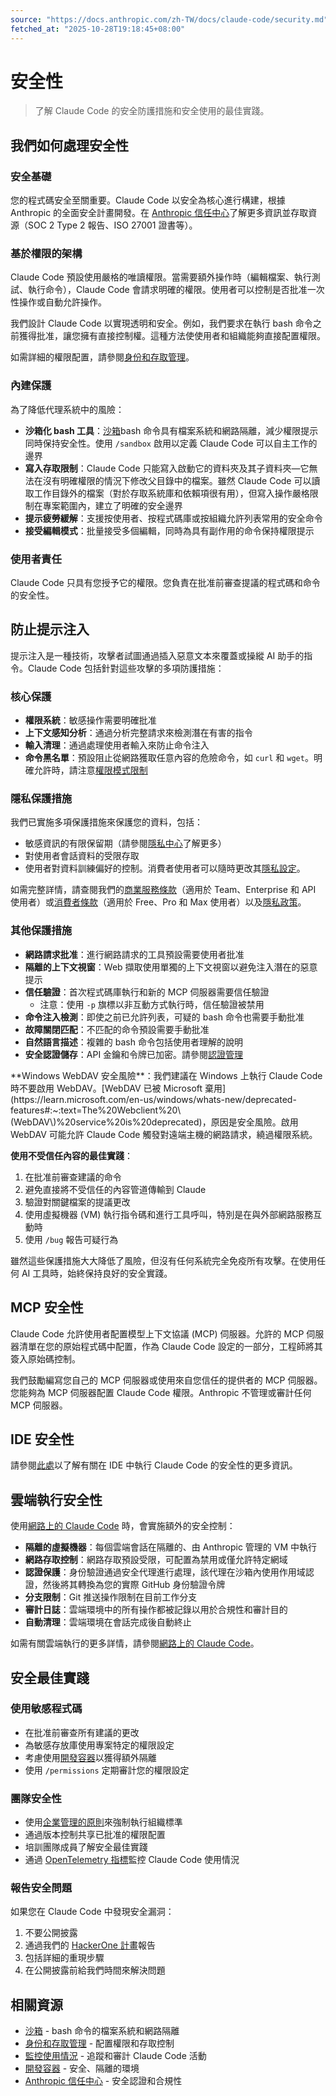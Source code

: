 ```yaml
---
source: "https://docs.anthropic.com/zh-TW/docs/claude-code/security.md"
fetched_at: "2025-10-28T19:18:45+08:00"
---
```


# 安全性

> 了解 Claude Code 的安全防護措施和安全使用的最佳實踐。

## 我們如何處理安全性

### 安全基礎

您的程式碼安全至關重要。Claude Code 以安全為核心進行構建，根據 Anthropic 的全面安全計畫開發。在 [Anthropic 信任中心](https://trust.anthropic.com)了解更多資訊並存取資源（SOC 2 Type 2 報告、ISO 27001 證書等）。

### 基於權限的架構

Claude Code 預設使用嚴格的唯讀權限。當需要額外操作時（編輯檔案、執行測試、執行命令），Claude Code 會請求明確的權限。使用者可以控制是否批准一次性操作或自動允許操作。

我們設計 Claude Code 以實現透明和安全。例如，我們要求在執行 bash 命令之前獲得批准，讓您擁有直接控制權。這種方法使使用者和組織能夠直接配置權限。

如需詳細的權限配置，請參閱[身份和存取管理](/zh-TW/docs/claude-code/iam)。

### 內建保護

為了降低代理系統中的風險：

* **沙箱化 bash 工具**：[沙箱](/zh-TW/docs/claude-code/sandboxing)bash 命令具有檔案系統和網路隔離，減少權限提示同時保持安全性。使用 `/sandbox` 啟用以定義 Claude Code 可以自主工作的邊界
* **寫入存取限制**：Claude Code 只能寫入啟動它的資料夾及其子資料夾—它無法在沒有明確權限的情況下修改父目錄中的檔案。雖然 Claude Code 可以讀取工作目錄外的檔案（對於存取系統庫和依賴項很有用），但寫入操作嚴格限制在專案範圍內，建立了明確的安全邊界
* **提示疲勞緩解**：支援按使用者、按程式碼庫或按組織允許列表常用的安全命令
* **接受編輯模式**：批量接受多個編輯，同時為具有副作用的命令保持權限提示

### 使用者責任

Claude Code 只具有您授予它的權限。您負責在批准前審查提議的程式碼和命令的安全性。

## 防止提示注入

提示注入是一種技術，攻擊者試圖通過插入惡意文本來覆蓋或操縱 AI 助手的指令。Claude Code 包括針對這些攻擊的多項防護措施：

### 核心保護

* **權限系統**：敏感操作需要明確批准
* **上下文感知分析**：通過分析完整請求來檢測潛在有害的指令
* **輸入清理**：通過處理使用者輸入來防止命令注入
* **命令黑名單**：預設阻止從網路獲取任意內容的危險命令，如 `curl` 和 `wget`。明確允許時，請注意[權限模式限制](/zh-TW/docs/claude-code/iam#tool-specific-permission-rules)

### 隱私保護措施

我們已實施多項保護措施來保護您的資料，包括：

* 敏感資訊的有限保留期（請參閱[隱私中心](https://privacy.anthropic.com/en/articles/10023548-how-long-do-you-store-my-data)了解更多）
* 對使用者會話資料的受限存取
* 使用者對資料訓練偏好的控制。消費者使用者可以隨時更改其[隱私設定](https://claude.ai/settings/privacy)。

如需完整詳情，請查閱我們的[商業服務條款](https://www.anthropic.com/legal/commercial-terms)（適用於 Team、Enterprise 和 API 使用者）或[消費者條款](https://www.anthropic.com/legal/consumer-terms)（適用於 Free、Pro 和 Max 使用者）以及[隱私政策](https://www.anthropic.com/legal/privacy)。

### 其他保護措施

* **網路請求批准**：進行網路請求的工具預設需要使用者批准
* **隔離的上下文視窗**：Web 擷取使用單獨的上下文視窗以避免注入潛在的惡意提示
* **信任驗證**：首次程式碼庫執行和新的 MCP 伺服器需要信任驗證
  * 注意：使用 `-p` 旗標以非互動方式執行時，信任驗證被禁用
* **命令注入檢測**：即使之前已允許列表，可疑的 bash 命令也需要手動批准
* **故障關閉匹配**：不匹配的命令預設需要手動批准
* **自然語言描述**：複雜的 bash 命令包括使用者理解的說明
* **安全認證儲存**：API 金鑰和令牌已加密。請參閱[認證管理](/zh-TW/docs/claude-code/iam#credential-management)

<Warning>
  **Windows WebDAV 安全風險**：我們建議在 Windows 上執行 Claude Code 時不要啟用 WebDAV。[WebDAV 已被 Microsoft 棄用](https://learn.microsoft.com/en-us/windows/whats-new/deprecated-features#:~:text=The%20Webclient%20\(WebDAV\)%20service%20is%20deprecated)，原因是安全風險。啟用 WebDAV 可能允許 Claude Code 觸發對遠端主機的網路請求，繞過權限系統。
</Warning>

**使用不受信任內容的最佳實踐**：

1. 在批准前審查建議的命令
2. 避免直接將不受信任的內容管道傳輸到 Claude
3. 驗證對關鍵檔案的提議更改
4. 使用虛擬機器 (VM) 執行指令碼和進行工具呼叫，特別是在與外部網路服務互動時
5. 使用 `/bug` 報告可疑行為

<Warning>
  雖然這些保護措施大大降低了風險，但沒有任何系統完全免疫所有攻擊。在使用任何 AI 工具時，始終保持良好的安全實踐。
</Warning>

## MCP 安全性

Claude Code 允許使用者配置模型上下文協議 (MCP) 伺服器。允許的 MCP 伺服器清單在您的原始程式碼中配置，作為 Claude Code 設定的一部分，工程師將其簽入原始碼控制。

我們鼓勵編寫您自己的 MCP 伺服器或使用來自您信任的提供者的 MCP 伺服器。您能夠為 MCP 伺服器配置 Claude Code 權限。Anthropic 不管理或審計任何 MCP 伺服器。

## IDE 安全性

請參閱[此處](/zh-TW/docs/claude-code/ide-integrations#security)以了解有關在 IDE 中執行 Claude Code 的安全性的更多資訊。

## 雲端執行安全性

使用[網路上的 Claude Code](/zh-TW/docs/claude-code/claude-code-on-the-web) 時，會實施額外的安全控制：

* **隔離的虛擬機器**：每個雲端會話在隔離的、由 Anthropic 管理的 VM 中執行
* **網路存取控制**：網路存取預設受限，可配置為禁用或僅允許特定網域
* **認證保護**：身份驗證通過安全代理進行處理，該代理在沙箱內使用作用域認證，然後將其轉換為您的實際 GitHub 身份驗證令牌
* **分支限制**：Git 推送操作限制在目前工作分支
* **審計日誌**：雲端環境中的所有操作都被記錄以用於合規性和審計目的
* **自動清理**：雲端環境在會話完成後自動終止

如需有關雲端執行的更多詳情，請參閱[網路上的 Claude Code](/zh-TW/docs/claude-code/claude-code-on-the-web)。

## 安全最佳實踐

### 使用敏感程式碼

* 在批准前審查所有建議的更改
* 為敏感存放庫使用專案特定的權限設定
* 考慮使用[開發容器](/zh-TW/docs/claude-code/devcontainer)以獲得額外隔離
* 使用 `/permissions` 定期審計您的權限設定

### 團隊安全性

* 使用[企業管理的原則](/zh-TW/docs/claude-code/iam#enterprise-managed-policy-settings)來強制執行組織標準
* 通過版本控制共享已批准的權限配置
* 培訓團隊成員了解安全最佳實踐
* 通過 [OpenTelemetry 指標](/zh-TW/docs/claude-code/monitoring-usage)監控 Claude Code 使用情況

### 報告安全問題

如果您在 Claude Code 中發現安全漏洞：

1. 不要公開披露
2. 通過我們的 [HackerOne 計畫](https://hackerone.com/anthropic-vdp/reports/new?type=team\&report_type=vulnerability)報告
3. 包括詳細的重現步驟
4. 在公開披露前給我們時間來解決問題

## 相關資源

* [沙箱](/zh-TW/docs/claude-code/sandboxing) - bash 命令的檔案系統和網路隔離
* [身份和存取管理](/zh-TW/docs/claude-code/iam) - 配置權限和存取控制
* [監控使用情況](/zh-TW/docs/claude-code/monitoring-usage) - 追蹤和審計 Claude Code 活動
* [開發容器](/zh-TW/docs/claude-code/devcontainer) - 安全、隔離的環境
* [Anthropic 信任中心](https://trust.anthropic.com) - 安全認證和合規性

